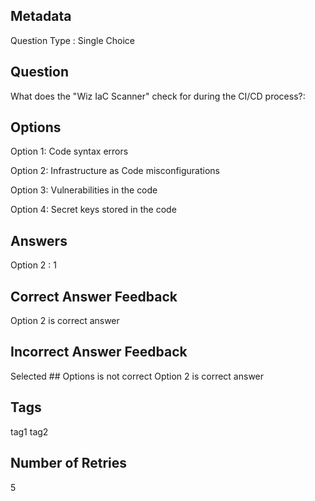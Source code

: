 ## Metadata
Question Type : Single Choice

## Question
What does the "Wiz IaC Scanner" check for during the CI/CD process?:

## Options
Option 1: Code syntax errors

Option 2: Infrastructure as Code misconfigurations

Option 3: Vulnerabilities in the code

Option 4: Secret keys stored in the code

## Answers
Option 2 : 1

## Correct Answer Feedback
Option 2 is correct answer

## Incorrect Answer Feedback
Selected ## Options is not correct Option 2 is correct answer

## Tags
tag1
tag2

## Number of Retries
5
